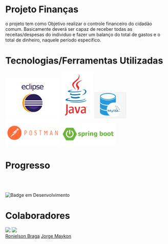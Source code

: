 # Projeto Finanças
o projeto tem como Objetivo realizar o controle financeiro do cidadão comum. Basicamente deverá ser capaz de receber todas as receitas/despesas do individuo e fazer um balanço
do total de gastos e o total de dinheiro, naquele período especifico.
# Tecnologias/Ferramentas Utilizadas
<div>
<img src="https://github.com/Roni-Braga/finan-as/blob/main/img/eclipse.png" width="170">
<img src="https://github.com/Roni-Braga/finan-as/blob/main/img/java.jpg" width="100">
<img src="https://github.com/Roni-Braga/finan-as/blob/main/img/mysql.jpg" width="100">
<img src="https://github.com/Roni-Braga/finan-as/blob/main/img/postman.png" width="170">
<img src="https://github.com/Roni-Braga/finan-as/blob/main/img/spring.png" width="170">
</div>
<h1>Progresso</h1> 
<br>
<br>

![Badge em Desenvolvimento](http://img.shields.io/static/v1?label=STATUS&message=EM%20DESENVOLVIMENTO&color=GREEN&style=for-the-badge)

<h1>Colaboradores</h1>
<div><img src="https://avatars.githubusercontent.com/u/87575553?s=400&u=90f70d96bdbace8688da6cecdc40bc825f63eb24&v=4" width=115>
<img src="https://avatars.githubusercontent.com/u/78211180?v=4" width=115><br>
<a href="https://github.com/Roni-Braga">Ronielson Braga</a>
<a href="https://github.com/jorge-maykon ">Jorge Maykon</a>
</div>

